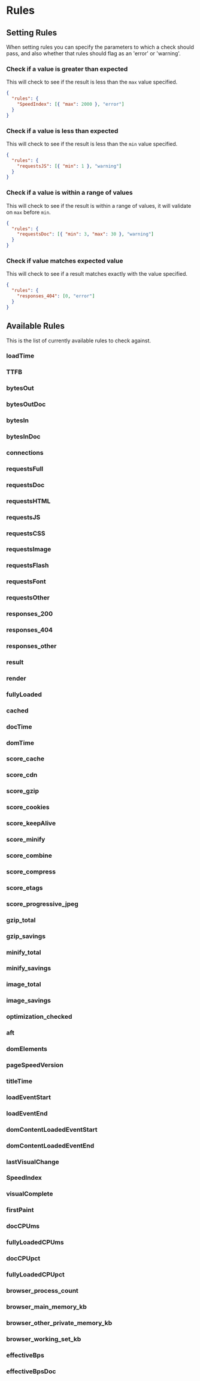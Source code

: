 # Rules
## Setting Rules
When setting rules you can specify the parameters to which a check should pass, and also whether that rules should flag as an 'error' or 'warning'.

### Check if a value is greater than expected
This will check to see if the result is less than the `max` value specified.
```json
{
  "rules": {
    "SpeedIndex": [{ "max": 2000 }, "error"]
  }
}
```

### Check if a value is less than expected
This will check to see if the result is less than the `min` value specified.
```json
{
  "rules": {
    "requestsJS": [{ "min": 1 }, "warning"]
  }
}
```

### Check if a value is within a range of values
This will check to see if the result is within a range of values, it will validate on `max` before `min`.
```json
{
  "rules": {
    "requestsDoc": [{ "min": 3, "max": 30 }, "warning"]
  }
}
```

### Check if value matches expected value
This will check to see if a result matches exactly with the value specified.
```json
{
  "rules": {
    "responses_404": [0, "error"]
  }
}
```

## Available Rules
This is the list of currently available rules to check against.

### loadTime
### TTFB
### bytesOut
### bytesOutDoc
### bytesIn
### bytesInDoc
### connections
### requestsFull
### requestsDoc
### requestsHTML
### requestsJS
### requestsCSS
### requestsImage
### requestsFlash
### requestsFont
### requestsOther
### responses_200
### responses_404
### responses_other
### result
### render
### fullyLoaded
### cached
### docTime
### domTime
### score_cache
### score_cdn
### score_gzip
### score_cookies
### score_keepAlive
### score_minify
### score_combine
### score_compress
### score_etags
### score_progressive_jpeg
### gzip_total
### gzip_savings
### minify_total
### minify_savings
### image_total
### image_savings
### optimization_checked
### aft
### domElements
### pageSpeedVersion
### titleTime
### loadEventStart
### loadEventEnd
### domContentLoadedEventStart
### domContentLoadedEventEnd
### lastVisualChange
### SpeedIndex
### visualComplete
### firstPaint
### docCPUms
### fullyLoadedCPUms
### docCPUpct
### fullyLoadedCPUpct
### browser_process_count
### browser_main_memory_kb
### browser_other_private_memory_kb
### browser_working_set_kb
### effectiveBps
### effectiveBpsDoc
